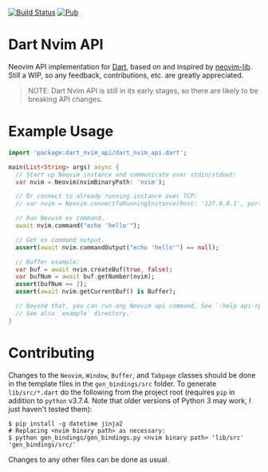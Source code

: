 [![Build Status](https://travis-ci.org/smolck/dart-nvim-api.svg?branch=master)](https://travis-ci.org/smolck/dart-nvim-api)
[![Pub](https://img.shields.io/pub/v/dart_nvim_api.svg)](https://pub.dartlang.org/packages/dart_nvim_api)
# Dart Nvim API

Neovim API implementation for [Dart](dart.dev), based on and inspired by [neovim-lib](https://github.com/daa84/neovim-lib).
Still a WIP, so any feedback, contributions, etc. are greatly appreciated.

> NOTE: Dart Nvim API is still in its early stages, so there are likely to be breaking API changes.

# Example Usage
```dart
import 'package:dart_nvim_api/dart_nvim_api.dart';

main(List<String> args) async {
  // Start up Neovim instance and communicate over stdin/stdout:
  var nvim = Neovim(nvimBinaryPath: 'nvim');

  // Or connect to already running instance over TCP:
  // var nvim = Neovim.connectToRunningInstance(host: '127.0.0.1', port: 8888);

  // Run Neovim ex command.
  await nvim.command("echo 'hello'");

  // Get ex command output.
  assert(await nvim.commandOutput("echo 'hello'") == null);

  // Buffer example:
  var buf = await nvim.createBuf(true, false);
  var bufNum = await buf.getNumber(nvim);
  assert(bufNum == 2);
  assert(await nvim.getCurrentBuf() is Buffer);

  // Beyond that, you can run any Neovim api command. See `:help api-rpc` doc in Neovim.
  // See also `example` directory.
}
```

# Contributing
Changes to the `Neovim`, `Window`, `Buffer`, and `Tabpage` classes should be done
in the template files in the `gen_bindings/src` folder. To generate `lib/src/*.dart` do 
the following from the project root (requires `pip` in addition to `python` v3.7.4. Note that older versions 
of Python 3 may work, I just haven't tested them):
```console
$ pip install -g datetime jinja2
# Replacing <nvim binary path> as necessary:
$ python gen_bindings/gen_bindings.py <nvim binary path> 'lib/src' 'gen_bindings/src/'
```

Changes to any other files can be done as usual.
